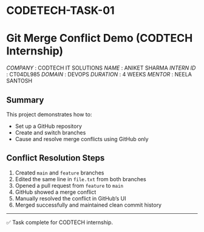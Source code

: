 # CODETECH-TASK-01
# Git Merge Conflict Demo (CODTECH Internship)

*COMPANY* : CODTECH IT SOLUTIONS
*NAME* : ANIKET SHARMA
*INTERN ID* : CT04DL985
*DOMAIN* : DEVOPS
*DURATION* : 4 WEEKS
*MENTOR* : NEELA SANTOSH


## Summary
This project demonstrates how to:
- Set up a GitHub repository
- Create and switch branches
- Cause and resolve merge conflicts using GitHub only

## Conflict Resolution Steps
1. Created `main` and `feature` branches
2. Edited the same line in `file.txt` from both branches
3. Opened a pull request from `feature` to `main`
4. GitHub showed a merge conflict
5. Manually resolved the conflict in GitHub’s UI
6. Merged successfully and maintained clean commit history

---

✅ Task complete for CODTECH internship.
